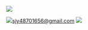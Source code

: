 <a href="https://www.instagram.com/jeayoung_06/" target="_blank"><img src="https://img.shields.io/badge/instagram-E4405F?style=for-the-badge&logo=instagram&logoColor=white"/></a>

<a><img src="https://img.shields.io/badge/gmail-EA4335?style=for-the-badge&logo=gmail&logoColor=white"/>sjy48701656@gmail.com</a>
<img src="https://img.shields.io/badge/discord-5865F2?style=for-the-badge&logo=discord&logoColor=white"/>


<!--
**domangga/domangga** is a ✨ _special_ ✨ repository because its `README.md` (this file) appears on your GitHub profile.

Here are some ideas to get you started:

- 🔭 I’m currently working on ...
- 🌱 I’m currently learning ...
- 👯 I’m looking to collaborate on ...
- 🤔 I’m looking for help with ...
- 💬 Ask me about ...
- 📫 How to reach me: ...
- 😄 Pronouns: ...
- ⚡ Fun fact: ...
-->
